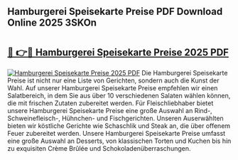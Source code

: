 ## Hamburgerei Speisekarte Preise PDF Download Online 2025 3SKOn

# <h2><a href="http://gc5nph0.nevu.top/?p=Hamburgerei+Speisekarte+Preise">🔗 👉🔴 Hamburgerei Speisekarte Preise 2025 PDF</a></h2>

[![Hamburgerei Speisekarte Preise 2025 PDF](https://i.imgur.com/dBaPXMq.png)](http://gc5nph0.nevu.top/?p=Hamburgerei+Speisekarte+Preise)
Die Hamburgerei Speisekarte Preise ist nicht nur eine Liste von Gerichten, sondern auch die Kunst der Wahl. Auf unserer Hamburgerei Speisekarte Preise empfehlen wir einen Salatbereich, in dem Sie aus über 10 verschiedenen Salaten wählen können, die mit frischen Zutaten zubereitet werden. Für Fleischliebhaber bietet unsere Hamburgerei Speisekarte Preise eine große Auswahl an Rind-, Schweinefleisch-, Hühnchen- und Fischgerichten. Unseren Auserwählten bieten wir köstliche Gerichte wie Schaschlik und Steak an, die über offenem Feuer zubereitet werden. Unsere Hamburgerei Speisekarte Preise umfasst eine große Auswahl an Desserts, von klassischen Torten und Kuchen bis hin zu exquisiten Crème Brûlée und Schokoladenüberraschungen.
